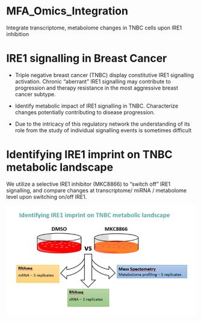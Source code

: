 # MFA_Omics_Integration
 Integrate transcriptome, metabolome changes in TNBC cells upon IRE1 inhibition

# IRE1 signalling in Breast Cancer

* Triple negative breast cancer (TNBC) display constitutive IRE1 signalling activation. Chronic “aberrant” IRE1 signalling may contribute to progression and therapy resistance in the most aggressive breast cancer subtype.

* Identify metabolic impact of IRE1 signalling in TNBC. Characterize changes potentially contributing to disease progression. 

* Due to the intricacy of this regulatory network the understanding of its role from the study of individual signalling events is sometimes difficult

# Identifying IRE1 imprint on TNBC metabolic landscape

We utilize a selective IRE1 inhibitor (MKC8866) to “switch off” IRE1 signalling, and compare changes at transcriptome/ miRNA / metabolome level upon switching on/off IRE1.

![Test Image 1](https://github.com/xaitorx/OPLS-DA_Integration/blob/master/pics/test1.jpg)

